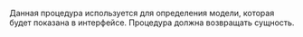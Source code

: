 Данная процедура используется для определения модели, которая будет показана в интерфейсе. Процедура должна возвращать сущность.